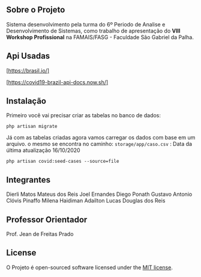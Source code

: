 ## Sobre o Projeto

Sistema desenvolvimento pela turma do 6º Periodo de Analise e Desenvolvimento de Sistemas, como trabalho de apresentação do 
**VIII Workshop Profissional** na FAMAIS/FASG - Faculdade São Gabriel da Palha.

## Api Usadas

[https://brasil.io/]

[https://covid19-brazil-api-docs.now.sh/]

## Instalação

Primeiro você vai precisar criar as tabelas no banco de dados:

```
php artisan migrate
```

Já com as tabelas criadas agora vamos carregar os dados com base em um arquivo.
o mesmo se encontra no caminho: `storage/app/caso.csv` : Data da última atualização 16/10/2020

```
php artisan covid:seed-cases --source=file
```

## Integrantes

Dierli Matos
Mateus dos Reis
Joel Ernandes
Diego Ponath
Gustavo Antonio
Clóvis Pinaffo
Milena Haidiman
Adailton Lucas
Douglas dos Reis

## Professor Orientador

Prof. Jean de Freitas Prado

## License

O Projeto é open-sourced software licensed under the [MIT license](https://opensource.org/licenses/MIT).
